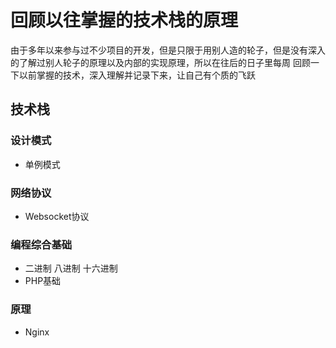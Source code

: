 # 回顾以往掌握的技术栈的原理

由于多年以来参与过不少项目的开发，但是只限于用别人造的轮子，但是没有深入的了解过别人轮子的原理以及内部的实现原理，所以在往后的日子里每周
回顾一下以前掌握的技术，深入理解并记录下来，让自己有个质的飞跃


## 技术栈

### 设计模式
- 单例模式

### 网络协议
- Websocket协议

### 编程综合基础
- 二进制 八进制 十六进制
- PHP基础

### 原理
- Nginx